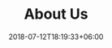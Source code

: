 ---
title: "About Us"
date: 2018-07-12T18:19:33+06:00
heading : "WE ARE GENE PEPPER. DESIGNERS IN AUSTRALIA FOR AUSTRALIANS."
description : "Mum and Daughter duo"
expertise_title: "Expertise"
expertise_sectors: ["Customer Experience Design", "Digital Products", "Development", "Campaign & Content", "Employer Branding", "Animation & Motion Graphics", "Packaging & Product Design", "Retail & Spacial", "Print & Editorial Design", "Concept/Text", "Information Design"]
---